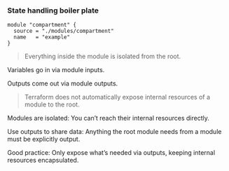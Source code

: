 ### State handling boiler plate
```
module "compartment" {
  source = "./modules/compartment"
  name   = "example"
}
```

<blockquote>Everything inside the module is isolated from the root.</blockquote>

Variables go in via module inputs.

Outputs come out via module outputs.

<blockquote>Terraform does not automatically expose internal resources of a module to the root.</blockquote>

Modules are isolated: You can’t reach their internal resources directly.

Use outputs to share data: Anything the root module needs from a module must be explicitly output.

Good practice: Only expose what’s needed via outputs, keeping internal resources encapsulated.
